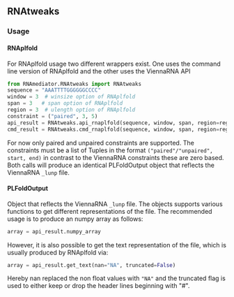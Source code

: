 
## RNAtweaks


### Usage
#### RNAplfold
For RNAplfold usage two different wrappers exist. One uses the command line version of RNAplfold and the other 
uses the ViennaRNA API
```python
from RNAmediator.RNAtweaks import RNAtweaks
sequence = "AAATTTTGGGGGGCCCC"
window = 3  # winsize option of RNAplfold
span = 3   # span option of RNAplfold
region = 3  # ulength option of RNAplfold
constraint = ("paired", 3, 5)
api_result = RNAtweaks.api_rnaplfold(sequence, window, span, region=region, temperature=37.0, constraint=[constraint])
cmd_result = RNAtweaks.cmd_rnaplfold(sequence, window, span, region=region, temperature=37.0, constraint=[constraint])
```

For now only paired and unpaired constraints are supported. The constraints must be a list of 
Tuples in the format `("paired"/"unpaired", start, end)` in contrast to the ViennaRNA constraints these are zero based.
Both calls will produce an identical PLFoldOutput object that reflects the ViennaRNA `_lunp` file.

#### PLFoldOutput
Object that reflects the ViennaRNA `_lunp` file. The objects supports various functions to get different representations
of the file. The recommended usage is to produce an numpy array as follows:

```python
array = api_result.numpy_array
```

However, it is also possible to get the text representation of the file, which is usually produced by RNAplfold via:

```python
array = api_result.get_text(nan="NA", truncated=False)
```
Hereby nan replaced the non float values with `"NA"` and the truncated flag is used to either keep or drop the header 
lines beginning with "#".



